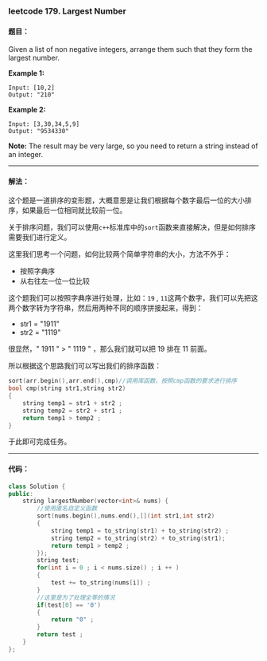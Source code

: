 ### leetcode 179. Largest Number

#### 题目：

Given a list of non negative integers, arrange them such that they form the largest number.

**Example 1:**

```
Input: [10,2]
Output: "210"
```

**Example 2:**

```
Input: [3,30,34,5,9]
Output: "9534330"
```

**Note:** The result may be very large, so you need to return a string instead of an integer.

---

#### 解法：

这个题是一道排序的变形题，大概意思是让我们根据每个数字最后一位的大小排序，如果最后一位相同就比较前一位。

关于排序问题，我们可以使用`c++`标准库中的`sort`函数来直接解决，但是如何排序需要我们进行定义。

这里我们思考一个问题，如何比较两个简单字符串的大小，方法不外乎：

- 按照字典序
- 从右往左一位一位比较

这个题我们可以按照字典序进行处理，比如：`19` , `11`这两个数字，我们可以先把这两个数字转为字符串，然后用两种不同的顺序拼接起来，得到：

- str1 = "1911"
- str2 = "1119"

很显然，" 1911 " > " 1119 " ，那么我们就可以把 19 排在 11 前面。

所以根据这个思路我们可以写出我们的排序函数：

```cpp
sort(arr.begin(),arr.end(),cmp)//调用库函数，按照cmp函数的要求进行排序
bool cmp(string str1,string str2)
{
    string temp1 = str1 + str2 ;
    string temp2 = str2 + str1 ;
    return temp1 > temp2 ;
}
```

于此即可完成任务。

----

#### 代码：

```cpp
class Solution {
public:
    string largestNumber(vector<int>& nums) {
        //使用匿名自定义函数
        sort(nums.begin(),nums.end(),[](int str1,int str2)
        {
            string temp1 = to_string(str1) + to_string(str2) ;
            string temp2 = to_string(str2) + to_string(str1);
            return temp1 > temp2 ;   
        });
        string test;
        for(int i = 0 ; i < nums.size() ; i ++ )
        {
            test += to_string(nums[i]) ;
        }
        //这里是为了处理全零的情况
        if(test[0] == '0')
        {
            return "0" ;
        }
        return test ;
    }
};
```



